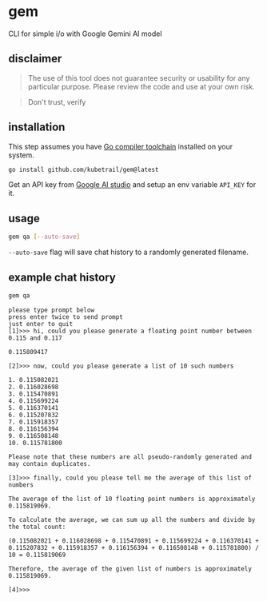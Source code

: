 # gem
CLI for simple i/o with Google Gemini AI model

## disclaimer
> The use of this tool does not guarantee security or usability for any
> particular purpose. Please review the code and use at your own risk.

> Don't trust, verify

## installation
This step assumes you have [Go compiler toolchain](https://go.dev/dl/)
installed on your system.

```bash
go install github.com/kubetrail/gem@latest
```

Get an API key from [Google AI studio](https://makersuite.google.com/app/apikey)
and setup an env variable `API_KEY` for it.

## usage
```bash
gem qa [--auto-save]
```
`--auto-save` flag will save chat history to a randomly generated filename.

## example chat history

```bash
gem qa
```
```text
please type prompt below
press enter twice to send prompt
just enter to quit
[1]>>> hi, could you please generate a floating point number between 0.115 and 0.117

0.115809417

[2]>>> now, could you please generate a list of 10 such numbers

1. 0.115082021
2. 0.116028698
3. 0.115470891
4. 0.115699224
5. 0.116370141
6. 0.115207832
7. 0.115918357
8. 0.116156394
9. 0.116508148
10. 0.115781800

Please note that these numbers are all pseudo-randomly generated and may contain duplicates.

[3]>>> finally, could you please tell me the average of this list of numbers

The average of the list of 10 floating point numbers is approximately 0.115819069.

To calculate the average, we can sum up all the numbers and divide by the total count:

(0.115082021 + 0.116028698 + 0.115470891 + 0.115699224 + 0.116370141 + 0.115207832 + 0.115918357 + 0.116156394 + 0.116508148 + 0.115781800) / 10 = 0.115819069

Therefore, the average of the given list of numbers is approximately 0.115819069.

[4]>>>
```
